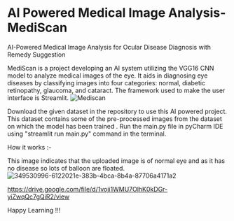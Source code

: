 # Al Powered Medical Image Analysis-MediScan
AI-Powered Medical Image Analysis for Ocular Disease Diagnosis with Remedy Suggestion

MediScan is a project developing an AI system utilizing the VGG16 CNN model to analyze medical images of the eye. It aids in diagnosing eye diseases by classifying images into four categories: normal, diabetic retinopathy, glaucoma, and cataract. The framework used to make the user interface is Streamlit.
![Mediscan](https://github.com/user-attachments/assets/89f96b31-b5bf-4ff0-8f43-0ffc7bf51018)


Download the given dataset in the repository to use this AI powered project. This dataset contains some of the pre-processed images from the dataset on which the model has been trained . Run the main.py file in pyCharm IDE using "streamlit run main.py" command in the terminal.

How it works :-

This image indicates that the uploaded image is of normal eye and as it has no disease so lots of balloon are floated.
![349530996-6122021e-383b-4bca-8b4a-87706a4171a2](https://github.com/user-attachments/assets/8db1edd5-c8a9-4884-826d-42079e3282c2)

https://drive.google.com/file/d/1voji1WMU7OlhK0kDGr-yiZwqQc7gQiR2/view

Happy Learning !!!
